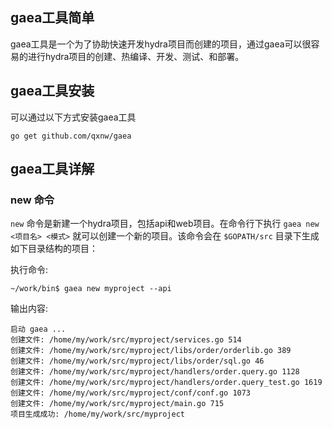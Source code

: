 ## gaea工具简单
gaea工具是一个为了协助快速开发hydra项目而创建的项目，通过gaea可以很容易的进行hydra项目的创建、热编译、开发、测试、和部署。

## gaea工具安装
可以通过以下方式安装gaea工具

`go get github.com/qxnw/gaea`

## gaea工具详解

###    new 命令

`new` 命令是新建一个hydra项目，包括api和web项目。在命令行下执行 `gaea new <项目名> <模式>` 就可以创建一个新的项目。该命令会在 `$GOPATH/src` 目录下生成如下目录结构的项目：

执行命令:

`~/work/bin$ gaea new myproject --api`

输出内容:
```
启动 gaea ...
创建文件: /home/my/work/src/myproject/services.go 514
创建文件: /home/my/work/src/myproject/libs/order/orderlib.go 389
创建文件: /home/my/work/src/myproject/libs/order/sql.go 46
创建文件: /home/my/work/src/myproject/handlers/order.query.go 1128
创建文件: /home/my/work/src/myproject/handlers/order.query_test.go 1619
创建文件: /home/my/work/src/myproject/conf/conf.go 1073
创建文件: /home/my/work/src/myproject/main.go 715
项目生成成功: /home/my/work/src/myproject
```